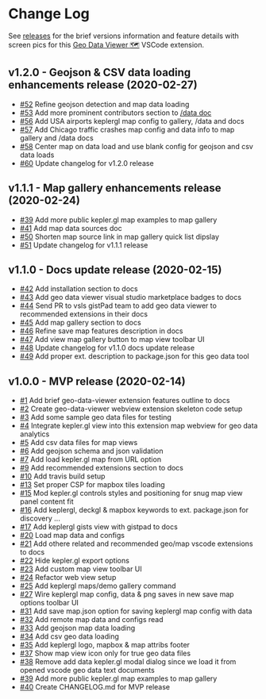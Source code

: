 # Change Log

See [releases](https://github.com/RandomFractals/vscode-vega-viewer/releases)
for the brief versions information and feature details with screen pics for this [Geo Data Viewer 🗺️](https://marketplace.visualstudio.com/items?itemName=RandomFractalsInc.geo-data-viewer) VSCode extension.

## v1.2.0 - Geojson & CSV data loading enhancements release (2020-02-27)

- [#52](https://github.com/RandomFractals/geo-data-viewer/issues/52)
Refine geojson detection and map data loading
- [#53](https://github.com/RandomFractals/geo-data-viewer/issues/53)
Add more prominent contributors section to [/data doc](https://github.com/RandomFractals/geo-data-viewer/tree/master/data#contributors)
- [#56](https://github.com/RandomFractals/geo-data-viewer/issues/56)
Add USA airports keplergl map config to gallery, /data and docs
- [#57](https://github.com/RandomFractals/geo-data-viewer/issues/57)
Add Chicago traffic crashes map config and data info to map gallery and /data docs
- [#58](https://github.com/RandomFractals/geo-data-viewer/issues/58)
Center map on data load and use blank config for geojson and csv data loads
- [#60](https://github.com/RandomFractals/geo-data-viewer/issues/60)
Update changelog for v1.2.0 release


## v1.1.1 - Map gallery enhancements release (2020-02-24)

- [#39](https://github.com/RandomFractals/geo-data-viewer/issues/39)
Add more public kepler.gl map examples to map gallery
- [#41](https://github.com/RandomFractals/geo-data-viewer/issues/41)
Add map data sources doc
- [#50](https://github.com/RandomFractals/geo-data-viewer/issues/50)
Shorten map source link in map gallery quick list dipslay
- [#51](https://github.com/RandomFractals/geo-data-viewer/issues/51)
Update changelog for v1.1.1 release

## v1.1.0 - Docs update release (2020-02-15)

- [#42](https://github.com/RandomFractals/geo-data-viewer/issues/42)
Add installation section to docs
- [#43](https://github.com/RandomFractals/geo-data-viewer/issues/43)
Add geo data viewer visual studio marketplace badges to docs
- [#44](https://github.com/RandomFractals/geo-data-viewer/issues/44)
Send PR to vsls gistPad team to add geo data viewer to recommended extensions in their docs
- [#45](https://github.com/RandomFractals/geo-data-viewer/issues/45)
Add map gallery section to docs
- [#46](https://github.com/RandomFractals/geo-data-viewer/issues/46)
Refine save map features description in docs
- [#47](https://github.com/RandomFractals/geo-data-viewer/issues/47)
Add view map gallery button to map view toolbar UI
- [#48](https://github.com/RandomFractals/geo-data-viewer/issues/48)
Update changelog for v1.1.0 docs update release
- [#49](https://github.com/RandomFractals/geo-data-viewer/issues/49)
Add proper ext. description to package.json for this geo data tool

## v1.0.0 - MVP release (2020-02-14)

- [#1](https://github.com/RandomFractals/geo-data-viewer/issues/1)
Add brief geo-data-viewer extension features outline to docs
- [#2](https://github.com/RandomFractals/geo-data-viewer/issues/2)
Create geo-data-viewer webview extension skeleton code setup
- [#3](https://github.com/RandomFractals/geo-data-viewer/issues/3)
Add some sample geo data files for testing
- [#4](https://github.com/RandomFractals/geo-data-viewer/issues/4)
Integrate kepler.gl view into this extension map webview for geo data analytics
- [#5](https://github.com/RandomFractals/geo-data-viewer/issues/5)
Add csv data files for map views
- [#6](https://github.com/RandomFractals/geo-data-viewer/issues/6)
Add geojson schema and json validation
- [#7](https://github.com/RandomFractals/geo-data-viewer/issues/7)
Add load kepler.gl map from URL option
- [#9](https://github.com/RandomFractals/geo-data-viewer/issues/9)
Add recommended extensions section to docs
- [#10](https://github.com/RandomFractals/geo-data-viewer/issues/10)
Add travis build setup
- [#13](https://github.com/RandomFractals/geo-data-viewer/issues/13)
Set proper CSP for mapbox tiles loading
- [#15](https://github.com/RandomFractals/geo-data-viewer/issues/15)
Mod kepler.gl controls styles and positioning for snug map view panel content fit
- [#16](https://github.com/RandomFractals/geo-data-viewer/issues/16)
Add keplergl, deckgl & mapbox keywords to ext. package.json for discovery ...
- [#17](https://github.com/RandomFractals/geo-data-viewer/issues/17)
Add keplergl gists view with gistpad to docs
- [#20](https://github.com/RandomFractals/geo-data-viewer/issues/20)
Load map data and configs
- [#21](https://github.com/RandomFractals/geo-data-viewer/issues/21)
Add othere related and recommended geo/map vscode extensions to docs
- [#22](https://github.com/RandomFractals/geo-data-viewer/issues/22)
Hide kepler.gl export options
- [#23](https://github.com/RandomFractals/geo-data-viewer/issues/23)
Add custom map view toolbar UI
- [#24](https://github.com/RandomFractals/geo-data-viewer/issues/24)
Refactor web view setup
- [#25](https://github.com/RandomFractals/geo-data-viewer/issues/25)
Add keplergl maps/demo gallery command
- [#27](https://github.com/RandomFractals/geo-data-viewer/issues/27)
Wire keplergl map config, data & png saves in new save map options toolbar UI
- [#31](https://github.com/RandomFractals/geo-data-viewer/issues/31)
Add save map.json option for saving keplergl map config with data
- [#32](https://github.com/RandomFractals/geo-data-viewer/issues/32)
Add remote map data and configs read
- [#33](https://github.com/RandomFractals/geo-data-viewer/issues/33)
Add geojson map data loading
- [#34](https://github.com/RandomFractals/geo-data-viewer/issues/34)
Add csv geo data loading
- [#35](https://github.com/RandomFractals/geo-data-viewer/issues/35)
Add keplergl logo, mapbox & map attribs footer
- [#37](https://github.com/RandomFractals/geo-data-viewer/issues/37)
Show map view icon only for true geo data files
- [#38](https://github.com/RandomFractals/geo-data-viewer/issues/38)
Remove add data kepler.gl modal dialog since we load it from opened vscode geo data text documents
- [#39](https://github.com/RandomFractals/geo-data-viewer/issues/39)
Add more public kepler.gl map examples to map gallery
- [#40](https://github.com/RandomFractals/geo-data-viewer/issues/40)
Create CHANGELOG.md for MVP release
